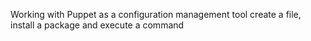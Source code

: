 Working with Puppet as a configuration management tool
create a file, install a package and execute a command